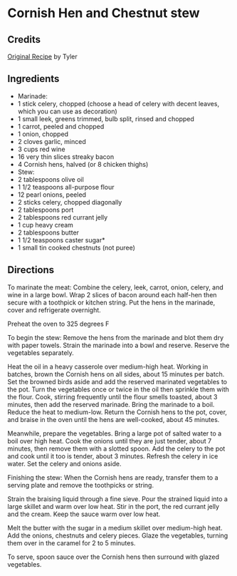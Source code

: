 # Cornish Hen and Chestnut stew 

## Credits

[Original Recipe](http://www.foodnetwork.com/food/recipes/recipe/0,1977,FOOD_9936_26038,00.html "http://www.foodnetwork.com/food/recipes/recipe/0,1977,FOOD 9936 26038,00.html") by Tyler

## Ingredients

- Marinade:
- 1 stick celery, chopped (choose a head of celery with decent leaves, which you can use as decoration)
- 1 small leek, greens trimmed, bulb split, rinsed and chopped
- 1 carrot, peeled and chopped
- 1 onion, chopped
- 2 cloves garlic, minced
- 3 cups red wine
- 16 very thin slices streaky bacon
- 4 Cornish hens, halved (or 8 chicken thighs)
- Stew:
- 2 tablespoons olive oil
- 1 1/2 teaspoons all-purpose flour
- 12 pearl onions, peeled
- 2 sticks celery, chopped diagonally
- 2 tablespoons port
- 2 tablespoons red currant jelly
- 1 cup heavy cream
- 2 tablespoons butter
- 1 1/2 teaspoons caster sugar\*
- 1 small tin cooked chestnuts (not puree)

## Directions

To marinate the meat: Combine the celery, leek, carrot, onion, celery, and wine in a large bowl. Wrap 2 slices of bacon around each half-hen then secure with a toothpick or kitchen string. Put the hens in the marinade, cover and refrigerate overnight.  
  
 Preheat the oven to 325 degrees F  
  
 To begin the stew: Remove the hens from the marinade and blot them dry with paper towels. Strain the marinade into a bowl and reserve. Reserve the vegetables separately.  
  
 Heat the oil in a heavy casserole over medium-high heat. Working in batches, brown the Cornish hens on all sides, about 15 minutes per batch. Set the browned birds aside and add the reserved marinated vegetables to the pot. Turn the vegetables once or twice in the oil then sprinkle them with the flour. Cook, stirring frequently until the flour smells toasted, about 3 minutes, then add the reserved marinade. Bring the marinade to a boil. Reduce the heat to medium-low. Return the Cornish hens to the pot, cover, and braise in the oven until the hens are well-cooked, about 45 minutes.  
  
 Meanwhile, prepare the vegetables. Bring a large pot of salted water to a boil over high heat. Cook the onions until they are just tender, about 7 minutes, then remove them with a slotted spoon. Add the celery to the pot and cook until it too is tender, about 3 minutes. Refresh the celery in ice water. Set the celery and onions aside.  
  
 Finishing the stew: When the Cornish hens are ready, transfer them to a serving plate and remove the toothpicks or string.  
  
 Strain the braising liquid through a fine sieve. Pour the strained liquid into a large skillet and warm over low heat. Stir in the port, the red currant jelly and the cream. Keep the sauce warm over low heat.  
  
 Melt the butter with the sugar in a medium skillet over medium-high heat. Add the onions, chestnuts and celery pieces. Glaze the vegetables, turning them over in the caramel for 2 to 5 minutes.  
  
 To serve, spoon sauce over the Cornish hens then surround with glazed vegetables.

